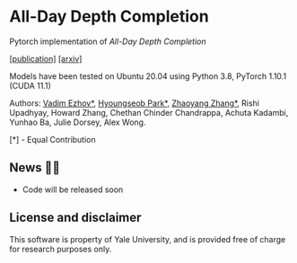 # All-Day Depth Completion

Pytorch implementation of *All-Day Depth Completion*

[[publication]](https://rasevents.org/presentation?id=145486) [[arxiv]](https://arxiv.org/abs/2405.17315) 

Models have been tested on Ubuntu 20.04 using Python 3.8,  PyTorch 1.10.1 (CUDA 11.1)


Authors: [Vadim Ezhov*](https://www.linkedin.com/in/ezhovv/), [Hyoungseob Park*](https://www.linkedin.com/in/hyoungseob-park-00692a188/), [Zhaoyang Zhang*](https://graphics.cs.yale.edu/people/zhaoyang-zhang), Rishi Upadhyay, Howard Zhang, Chethan Chinder Chandrappa, Achuta Kadambi, Yunhao Ba, Julie Dorsey, Alex Wong. 

[*] - Equal Contribution 

## News 🚀🚀 

- Code will be released soon 

## License and disclaimer <a name="license-disclaimer"></a>
This software is property of Yale University, and is provided free of charge for research purposes only. 